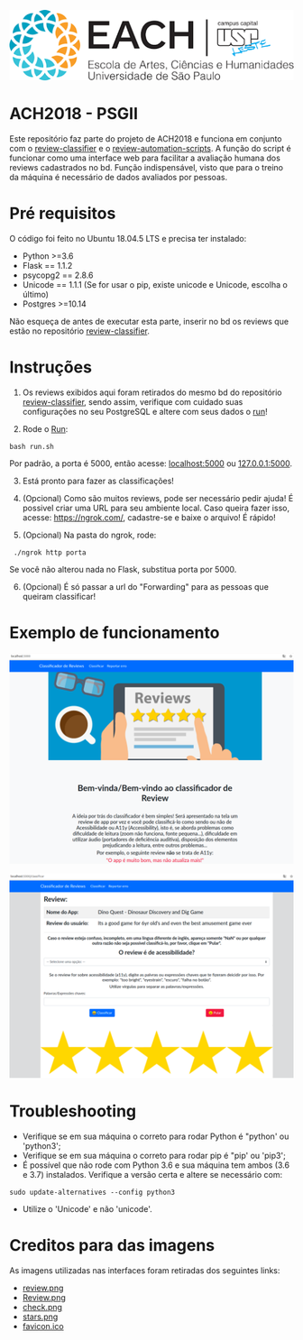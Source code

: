 ![EACH-USP](./imagens/each.png)

# ACH2018 - PSGII

Este repositório faz parte do projeto de ACH2018 e funciona em conjunto com o [review-classifier](https://github.com/mautoz/reviews-classifier) e o [review-automation-scripts](https://github.com/mautoz/reviews-automation-scripts).
A função do script é funcionar como uma interface web para facilitar a avaliação humana dos reviews cadastrados no bd. Função indispensável, visto que para o treino da máquina é necessário de dados avaliados por pessoas.

# Pré requisitos

O código foi feito no Ubuntu 18.04.5 LTS e precisa ter instalado:

- Python >=3.6
- Flask == 1.1.2
- psycopg2 == 2.8.6
- Unicode == 1.1.1 (Se for usar o pip, existe unicode e Unicode, escolha o último)
- Postgres >=10.14

Não esqueça de antes de executar esta parte, inserir no bd os reviews que estão no repositório [review-classifier](https://github.com/mautoz/reviews-classifier).

# Instruções

1. Os reviews exibidos aqui foram retirados do mesmo bd do repositório [review-classifier](https://github.com/mautoz/reviews-classifier), sendo assim, verifique com cuidado suas configurações no seu PostgreSQL e altere com seus dados o [run](run.sh)!

2. Rode o [Run](run.sh):
```
bash run.sh
```
Por padrão, a porta é 5000, então acesse: [localhost:5000](http://localhost:5000/) ou [127.0.0.1:5000](http://127.0.0.1:5000/).

3. Está pronto para fazer as classificações!

4. (Opcional) Como são muitos reviews, pode ser necessário pedir ajuda! É possivel criar uma URL para seu ambiente local. Caso queira fazer isso, acesse: https://ngrok.com/, cadastre-se e baixe o arquivo! É rápido!

5. (Opcional) Na pasta do ngrok, rode:
```
 ./ngrok http porta
``` 
Se você não alterou nada no Flask, substitua porta por 5000.

6. (Opcional) É só passar a url do "Forwarding" para as pessoas que queiram classificar!

# Exemplo de funcionamento

![index](./imagens/example_index.png)

![classificar](./imagens/example_classificar.png)

# Troubleshooting

- Verifique se em sua máquina o correto para rodar Python é "python' ou 'python3';
- Verifique se em sua máquina o correto para rodar pip é "pip' ou 'pip3';
- É possível que não rode com Python 3.6 e sua máquina tem ambos (3.6 e 3.7) instalados. Verifique a versão certa e altere se necessário com:
```
sudo update-alternatives --config python3
```
- Utilize o 'Unicode' e não 'unicode'.

# Creditos para das imagens

As imagens utilizadas nas interfaces foram retiradas dos seguintes links:

- [review.png](https://halonotoriedade.com.br/wp-content/uploads/2018/06/review.png)
- [Review.png](https://reviewr.me/como-fazer-uma-gestao-de-reviews-eficiente/)
- [check.png](https://www.pngkey.com/maxpic/u2e6w7t4o0e6y3a9/)
- [stars.png](https://heyyoulanguages.com/wp-content/uploads/2020/08/Componente_5_%E2%80%93_1.png)
- [favicon.ico](https://favicon.io/emoji-favicons/star/)